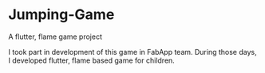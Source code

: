 # Jumping-Game
A flutter, flame game project

I took part in development of this game in FabApp team.
During those days, I developed flutter, flame based game for children.
